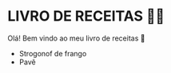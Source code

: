 # LIVRO DE RECEITAS :man_cook:





Olá! Bem vindo ao meu livro de receitas :wave:



* Strogonof de frango
* Pavê